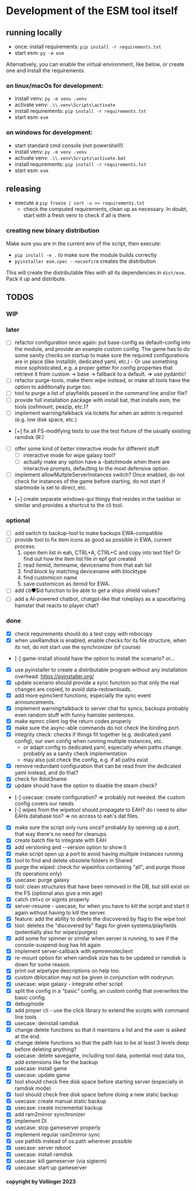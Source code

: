 # Development of the ESM tool itself

## running locally 

- once: install requirements: `pip install -r requirements.txt`
- start esm: `py -m esm`

Alternatively, you can enable the virtual environment, like below, or create one and install the requirements.

### on linux/macOs for development:

- install venv: `py -m venv .venv`
- activate venv: `.\\.venv\Scripts\activate`
- install requirements: `pip install -r requirements.txt`
- start esm: `esm`

### on windows for development:

- start standard cmd console (not powershell!)
- install venv: `py -m venv .venv`
- activate venv: `.\\.venv\Scripts\activate.bat`
- install requirements: `pip install -r requirements.txt`
- start esm: `esm`

## releasing

- execute a `pip freeze | sort -u >> requirements.txt`
  - check the computed requirements, clean up as necessary. In doubt, start with a fresh venv to check if all is there.

### creating new binary distribution

Make sure you are in the current env of the script, then execute:

- `pip install -e .` to make sure the module builds correctly
- `pyinstaller esm.spec --noconfirm` creates the distribution

This will create the distributable files with all its dependencies in `dist/esm`. Pack it up and distribute.

## TODOS

### WIP


### later

- [ ] refactor configuration once again: put base-config as default-config into the module, and provide an example custom config. The game has to do some sanity checks on startup to make sure the required configurations are in place (like installdir, dedicated yaml, etc.) - Or use something more sophisticated, e.g. a proper getter for config properties that retrieve it from custom -> base -> fallback to a default. => use pydantic!
- [ ] refactor purge-tools, make them wipe instead, or make all tools have the option to additionally purge too.
- [ ] tool to purge a list of playfields passed in the command line and/or file?
- [ ] provide full installation package with install bat, that installs esm, the tools (osfmount, peazip, etc.)?
- [ ] implement warning/talkback via tickets for when an admin is required (e.g. low disk space, etc.)
- [+] fix all FS-modifying tests to use the test fixture of the usually existing ramdisk (R:)
- [ ] offer some kind of better interactive mode for different stuff
  - [ ] interactive mode for wipe galaxy tool?
  - [ ] actually make any option have a -batchmode when there are interactive prompts, defaulting to the most defensive option.
- [ ] implement allowMultpleServerInstances switch? Once enabled, do not check for instances of the game before starting, do not start if startmode is set to direct, etc.
- [+] create separate windows-gui thingy that resides in the taskbar or similar and provides a shortcut to the cli tool.

### optional

- [ ] add switch to backup-tool to make backups EWA-compatible
- [ ] provide tool to fix item icons as good as possible in EWA, current process:
   1. open item list in eah, CTRL+A, CTRL+C and copy into text file? Or find out how the item list file in epf got created
   1. read itemid, itemname, devicename from that eah list
   1. find block by matching devicename with blocktype
   1. find customicon name
   1. save customicon as itemid for EWA.
- [ ] add cb:shield:$id function to be able to get a ships shield values?
- [ ] add a AI-powered chatbot, chatgpt-like that roleplays as a spacefaring hamster that reacts to player chat?

### done

- [x] check requirements should do a test copy with robocopy
- [x] when useRamdisk is enabled, enable checks for its file structure, when its not, do not start use the synchronizer (of course)
- [-] game-install should have the option to install the scenario? or...
- [x] use pyinstaller to create a distributable program without any installation overhead: <https://pyinstaller.org/>
- [x] update scenario should provide a sync function so that only the real changes are copied, to avoid data-redownloads.
- [x] add more epmclient functions, especially the sync event announcements.
- [x] implement warning/talkback to server chat for syncs, backups probably even random stuff with funny hamster sentences.
- [x] make epmrc client log the return codes properly
- [x] make sure the async-able commands do not check the binding port.
- [x] integrity check: checks if things fit together (e.g. dedicated.yaml config), our own config when running multiple instances, etc.
  - or adapt config to dedicated.yaml, especially when paths change. probably as a sanity check implementation
  - may also just check the config, e.g. if all paths exist
- [x] remove redundant configuration that can be read from the dedicated yaml instead, and do that?
- [x] check for 8dot3name
- [x] update should have the option to disable the steam check?
- [-] usecase: create configuration? => probably not needed. the custom config covers our needs.
- [-] wipes from the wipetool should propagate to EAH? do i need to alter EAHs database too? => no access to eah's dat files.
- [x] make sure the script only runs once? probably by opening up a port, that way there's no need for cleanups.
- [x] create batch file to integrate with EAH
- [x] add versioning and --version option to show it
- [x] make script open up a port to avoid having multiple instances running
- [x] tool to find and delete obsolete folders in Shared
- [x] purge the wiped: check for wipeinfos containing "all", and purge those (fs operations only)
- [x] usecase: purge galaxy
- [x] tool: clean structures that have been removed in the DB, but still exist on the FS (optional also give a min age)
- [x] catch ctrl+c or sigints properly
- [x] server-resume - usecase, for when you have to kill the script and start it again without having to kill the server.
- [x] feature: add the ability to delete the discovered by flag to the wipe tool
- [x] tool: deletes the "discovered by" flags for given systems/playfields (potentially also for wipes/purges)
- [x] add some for spinner or similar when server is running, to see if the console-suspend-bug has hit again
- [x] implement server-callback with epmremoteclient
- [x] re-mount option for when ramdisk size has to be updated or ramdisk is down for some reason.
- [x] print out wipetype descriptions on help too.
- [x] custom dblocation may not be given in conjunction with nodryrun.
- [x] usecase: wipe galaxy - integrate other script
- [x] split the config in a "basic" config, an custom config that overwrites the basic config.
- [x] debugmode
- [x] add proper cli - use the click library to extend the scripts with command line tools
- [x] usecase: deinstall ramdisk
- [x] change delete functions so that it maintains a list and the user is asked at the end.
- [x] change delete functions so that the path has to be at least 3 levels deep before deleting anything?
- [x] usecase: delete savegame, including tool data, potential mod data too, add extensions like for the backup
- [x] usecase: install game
- [x] usecase: update game
- [x] tool should check free disk space before starting server (especially in ramdisk mode)
- [x] tool should check free disk space before doing a new static backup
- [x] usecase: create manual static backup
- [x] usecase: create incremental backup
- [x] add ram2mirror synchronizer
- [x] implement DI
- [x] usecase: stop gameserver properly
- [x] implement regular ram2mirror sync
- [x] use pathlib instead of os.path wherever possible
- [x] usecase: server reboot
- [x] usecase: install ramdisk
- [x] usecase: kill gameserver (via sigterm)
- [x] usecase: start up gameserver

#### copyright by Vollinger 2023
